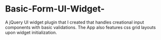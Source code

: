 # Basic-Form-UI-Widget-
A jQuery UI widget plugin that I created that handles creational input components with basic validations. The App also features css grid layouts upon widget initialization.
